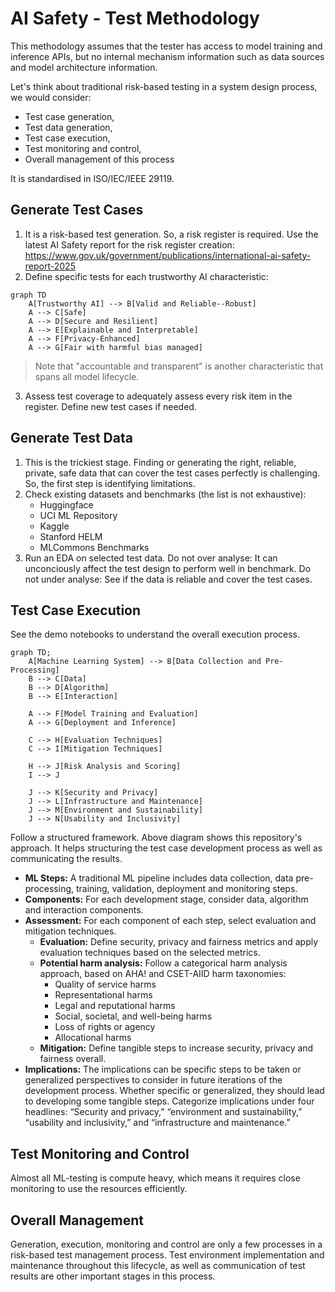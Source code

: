 # AI Safety - Test Methodology

This methodology assumes that the tester has access to model training and inference APIs, but no internal mechanism information such as data sources and model architecture information.

Let's think about traditional risk-based testing in a system design process, we would consider:

- Test case generation,
- Test data generation,
- Test case execution,
- Test monitoring and control,
- Overall management of this process

It is standardised in ISO/IEC/IEEE 29119.

## Generate Test Cases

1. It is a risk-based test generation. So, a risk register is required. Use the latest AI Safety report for the risk register creation: <https://www.gov.uk/government/publications/international-ai-safety-report-2025>
2. Define specific tests for each trustworthy AI characteristic: 
```mermaid
graph TD
    A[Trustworthy AI] --> B[Valid and Reliable--Robust]
    A --> C[Safe]
    A --> D[Secure and Resilient]
    A --> E[Explainable and Interpretable]
    A --> F[Privacy-Enhanced]
    A --> G[Fair with harmful bias managed]
```
> Note that "accountable and transparent" is another characteristic that spans all model lifecycle.
3. Assess test coverage to adequately assess every risk item in the register. Define new test cases if needed.

## Generate Test Data

1. This is the trickiest stage. Finding or generating the right, reliable, private, safe data that can cover the test cases perfectly is challenging. So, the first step is identifying limitations.
2. Check existing datasets and benchmarks (the list is not exhaustive):
   - Huggingface
   - UCI ML Repository
   - Kaggle
   - Stanford HELM
   - MLCommons Benchmarks
3. Run an EDA on selected test data. Do not over analyse: It can unconciously affect the test design to perform well in benchmark. Do not under analyse: See if the data is reliable and cover the test cases.

## Test Case Execution

See the demo notebooks to understand the overall execution process.

```mermaid
graph TD;
    A[Machine Learning System] --> B[Data Collection and Pre-Processing]
    B --> C[Data]
    B --> D[Algorithm]
    B --> E[Interaction]

    A --> F[Model Training and Evaluation]
    A --> G[Deployment and Inference]

    C --> H[Evaluation Techniques]
    C --> I[Mitigation Techniques]

    H --> J[Risk Analysis and Scoring]
    I --> J

    J --> K[Security and Privacy]
    J --> L[Infrastructure and Maintenance]
    J --> M[Environment and Sustainability]
    J --> N[Usability and Inclusivity]
```

Follow a structured framework. Above diagram shows this repository's approach. It helps structuring the test case development process as well as communicating the results.

-	**ML Steps:** A traditional ML pipeline includes data collection, data pre-processing, training, validation, deployment and monitoring steps.
-	**Components:** For each development stage, consider data, algorithm and interaction components.
-	**Assessment:** For each component of each step, select evaluation and mitigation techniques.
    - **Evaluation:** Define security, privacy and fairness metrics and apply evaluation techniques based on the selected metrics. 
    - **Potential harm analysis:** Follow a categorical harm analysis approach, based on AHA! and CSET-AIID harm taxonomies:
        -	Quality of service harms
        -	Representational harms
        -	Legal and reputational harms
        -	Social, societal, and well-being harms
        -	Loss of rights or agency
        -	Allocational harms
    - **Mitigation:** Define tangible steps to increase security, privacy and fairness overall.
- **Implications:** The implications can be specific steps to be taken or generalized perspectives to consider in future iterations of the development process. Whether specific or generalized, they should lead to developing some tangible steps. Categorize implications under four headlines: “Security and privacy,” “environment and sustainability,” “usability and inclusivity,” and “infrastructure and maintenance.” 



## Test Monitoring and Control

Almost all ML-testing is compute heavy, which means it requires close monitoring to use the resources efficiently. 

## Overall Management

Generation, execution, monitoring and control are only a few processes in a risk-based test management process. Test environment implementation and maintenance throughout this lifecycle, as well as communication of test results are other important stages in this process.